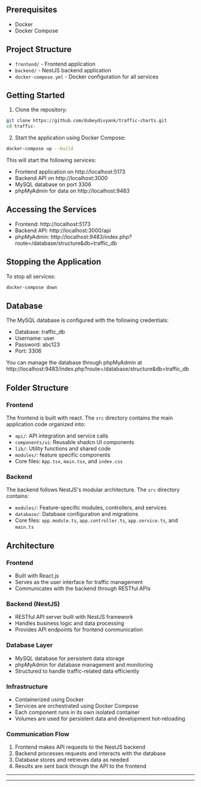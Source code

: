## Prerequisites

-   Docker
-   Docker Compose

## Project Structure

-   `frontend/` - Frontend application
-   `backend/` - NestJS backend application
-   `docker-compose.yml` - Docker configuration for all services

## Getting Started

1. Clone the repository:

```bash
git clone https://github.com/dubeydivyank/traffic-charts.git
cd traffic-
```

2. Start the application using Docker Compose:

```bash
docker-compose up --build
```

This will start the following services:

-   Frontend application on http://localhost:5173
-   Backend API on http://localhost:3000
-   MySQL database on port 3306
-   phpMyAdmin for data on http://localhost:9483

## Accessing the Services

-   Frontend: http://localhost:5173
-   Backend API: http://localhost:3000/api
-   phpMyAdmin: http://localhost:9483/index.php?route=/database/structure&db=traffic_db

## Stopping the Application

To stop all services:

```bash
docker-compose down
```

## Database

The MySQL database is configured with the following credentials:

-   Database: traffic_db
-   Username: user
-   Password: abc123
-   Port: 3306

You can manage the database through phpMyAdmin at http://localhost:9483/index.php?route=/database/structure&db=traffic_db

## Folder Structure

### Frontend

The frontend is built with react. The `src` directory contains the main application code organized into:

-   `api/`: API integration and service calls
-   `components/ui`: Reusable shadcn UI components
-   `lib/`: Utility functions and shared code
-   `modules/`: feature specific components
-   Core files: `App.tsx`, `main.tsx`, and `index.css`

### Backend

The backend follows NestJS's modular architecture. The `src` directory contains:

-   `modules/`: Feature-specific modules, controllers, and services
-   `database/`: Database configuration and migrations
-   Core files: `app.module.ts`, `app.controller.ts`, `app.service.ts`, and `main.ts`

## Architecture

### Frontend

-   Built with React.js
-   Serves as the user interface for traffic management
-   Communicates with the backend through RESTful APIs

### Backend (NestJS)

-   RESTful API server built with NestJS framework
-   Handles business logic and data processing
-   Provides API endpoints for frontend communication

### Database Layer

-   MySQL database for persistent data storage
-   phpMyAdmin for database management and monitoring
-   Structured to handle traffic-related data efficiently

### Infrastructure

-   Containerized using Docker
-   Services are orchestrated using Docker Compose
-   Each component runs in its own isolated container
-   Volumes are used for persistent data and development hot-reloading

### Communication Flow

1. Frontend makes API requests to the NestJS backend
2. Backend processes requests and interacts with the database
3. Database stores and retrieves data as needed
4. Results are sent back through the API to the frontend

---

---
